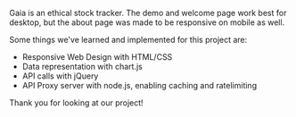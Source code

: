 Gaia is an ethical stock tracker. The demo and welcome page work best for desktop, but the about page was made to be responsive on mobile as well.

Some things we've learned and implemented for this project are:
   - Responsive Web Design with HTML/CSS
   - Data representation with chart.js
   - API calls with jQuery
   - API Proxy server with node.js, enabling caching and ratelimiting

Thank you for looking at our project!

